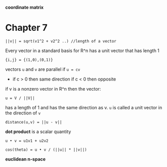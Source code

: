 **coordinate matrix**

# Chapter 7

    ||v|| = sqrt(v1^2 + v2^2 ..) //length of a vector

Every vector in a standard basis for R^n has a unit vector that has length 1

    {i,j} = {(1,0),(0,1)}

vectors `u` and `v` are parallel if `u = cv`
- if c > 0 then same direction if c < 0 then opposite

if v is a nonzero vector in R^n then the vector:

    u = V / ||V||

has a length of 1 and has the same direction as v. `u` is called a unit vector in the direction of `v`

    distance(u,v) = ||u - v||

**dot product** is a scalar quantity

    u • v = u1v1 + u2v2

    cos(theta) = u • v / (||u|| * ||v||)

**euclidean n-space**
